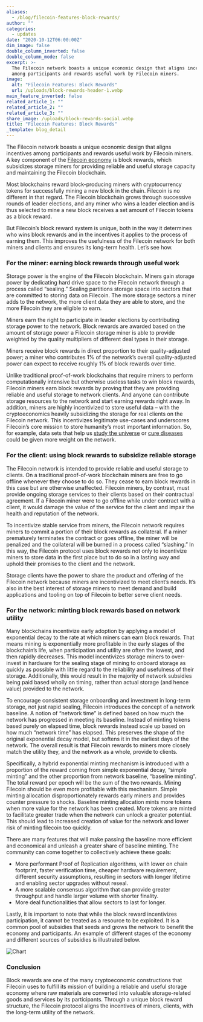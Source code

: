 ```yaml
---
aliases:
  - /blog/filecoin-features-block-rewards/
author: ""
categories:
  - updates
date: "2020-10-12T06:00:00Z"
dim_image: false
double_column_inverted: false
double_column_mode: false
excerpt: >-
  The Filecoin network boasts a unique economic design that aligns incentives
  among participants and rewards useful work by Filecoin miners.
image:
  alt: "Filecoin Features: Block Rewards"
  url: /uploads/block-rewards-header-1.webp
main_feature_inverted: false
related_article_1: ""
related_article_2: ""
related_article_3: ""
share_image: /uploads/block-rewards-social.webp
title: "Filecoin Features: Block Rewards"
_template: blog_detail
---
```


The Filecoin network boasts a unique economic design that aligns incentives among participants and rewards useful work by Filecoin miners. A key component of the [Filecoin economy](https://research.protocol.ai/publications/engineering-filecoins-economy/) is block rewards, which subsidizes storage miners for providing reliable and useful storage capacity and maintaining the Filecoin blockchain.

Most blockchains reward block-producing miners with cryptocurrency tokens for successfully mining a new block in the chain. Filecoin is no different in that regard. The Filecoin blockchain grows through successive rounds of leader elections, and any miner who wins a leader election and is thus selected to mine a new block receives a set amount of Filecoin tokens as a block reward.

But Filecoin’s block reward system is unique, both in the way it determines who wins block rewards and in the incentives it applies to the process of earning them. This improves the usefulness of the Filecoin network for both miners and clients and ensures its long-term health. Let’s see how.

### For the miner: earning block rewards through useful work

Storage power is the engine of the Filecoin blockchain. Miners gain storage power by dedicating hard drive space to the Filecoin network through a process called “sealing.” Sealing partitions storage space into sectors that are committed to storing data on Filecoin. The more storage sectors a miner adds to the network, the more client data they are able to store, and the more Filecoin they are eligible to earn.

Miners earn the right to participate in leader elections by contributing storage power to the network. Block rewards are awarded based on the amount of storage power a Filecoin storage miner is able to provide weighted by the quality multipliers of different deal types in their storage.

Miners receive block rewards in direct proportion to their quality-adjusted power; a miner who contributes 1% of the network’s overall quality-adjusted power can expect to receive roughly 1% of block rewards over time.

Unlike traditional proof-of-work blockchains that require miners to perform computationally intensive but otherwise useless tasks to win block rewards, Filecoin miners earn block rewards by proving that they are providing reliable and useful storage to network clients. And anyone can contribute storage resources to the network and start earning rewards right away. In addition, miners are highly incentivized to store useful data – with the cryptoeconomics heavily subsidizing the storage for real clients on the Filecoin network. This incentivizes legitimate use-cases and underscores Filecoin’s core mission to store humanity’s most important information. So, for example, data sets that help us [study the universe](https://www.sdss.org/science/) or [cure diseases](https://portal.gdc.cancer.gov/) could be given more weight on the network.

### For the client: using block rewards to subsidize reliable storage

The Filecoin network is intended to provide reliable and useful storage to clients. On a traditional proof-of-work blockchain miners are free to go offline whenever they choose to do so. They cease to earn block rewards in this case but are otherwise unaffected. Filecoin miners, by contrast, must provide ongoing storage services to their clients based on their contractual agreement. If a Filecoin miner were to go offline while under contract with a client, it would damage the value of the service for the client and impair the health and reputation of the network.

To incentivize stable service from miners, the Filecoin network requires miners to commit a portion of their block rewards as collateral. If a miner prematurely terminates the contract or goes offline, the miner will be penalized and the collateral will be burned in a process called “slashing.” In this way, the Filecoin protocol uses block rewards not only to incentivize miners to store data in the first place but to do so in a lasting way and uphold their promises to the client and the network.

Storage clients have the power to share the product and offering of the Filecoin network because miners are incentivized to meet client’s needs. It’s also in the best interest of storage miners to meet demand and build applications and tooling on top of Filecoin to better serve client needs.

### For the network: minting block rewards based on network utility

Many blockchains incentivize early adoption by applying a model of exponential decay to the rate at which miners can earn block rewards. That means mining is exponentially more profitable in the early stages of the blockchain’s life, when participation and utility are often the lowest, and then rapidly decreases. This model incentivizes storage miners to over-invest in hardware for the sealing stage of mining to onboard storage as quickly as possible with little regard to the reliability and usefulness of their storage. Additionally, this would result in the majority of network subsidies being paid based wholly on timing, rather than actual storage (and hence value) provided to the network.

To encourage consistent storage onboarding and investment in long-term storage, not just rapid sealing, Filecoin introduces the concept of a network baseline. A notion of “network time” is defined based on how much the network has progressed in meeting its baseline. Instead of minting tokens based purely on elapsed time, block rewards instead scale up based on how much “network time” has elapsed. This preserves the shape of the original exponential decay model, but softens it in the earliest days of the network. The overall result is that Filecoin rewards to miners more closely match the utility they, and the network as a whole, provide to clients.

Specifically, a hybrid exponential minting mechanism is introduced with a proportion of the reward coming from simple exponential decay, “simple minting” and the other proportion from network baseline, “baseline minting”. The total reward per epoch will be the sum of the two rewards. Mining Filecoin should be even more profitable with this mechanism. Simple minting allocation disproportionately rewards early miners and provides counter pressure to shocks. Baseline minting allocation mints more tokens when more value for the network has been created. More tokens are minted to facilitate greater trade when the network can unlock a greater potential. This should lead to increased creation of value for the network and lower risk of minting filecoin too quickly.

There are many features that will make passing the baseline more efficient and economical and unleash a greater share of baseline minting. The community can come together to collectively achieve these goals:

- More performant Proof of Replication algorithms, with lower on chain footprint, faster verification time, cheaper hardware requirement, different security assumptions, resulting in sectors with longer lifetime and enabling sector upgrades without reseal.
- A more scalable consensus algorithm that can provide greater throughput and handle larger volume with shorter finality.
- More deal functionalities that allow sectors to last for longer.

Lastly, it is important to note that while the block reward incentivizes participation, it cannot be treated as a resource to be exploited. It is a common pool of subsidies that seeds and grows the network to benefit the economy and participants. An example of different stages of the economy and different sources of subsidies is illustrated below.

![Chart](https://filecoin.io/vintage/images/blog/filecoin-features-block-rewards-chart.jpg)

### Conclusion

Block rewards are one of the many cryptoeconomic constructions that Filecoin uses to fulfill its mission of building a reliable and useful storage economy where raw materials are converted into valuable storage-related goods and services by its participants. Through a unique block reward structure, the Filecoin protocol aligns the incentives of miners, clients, with the long-term utility of the network.
